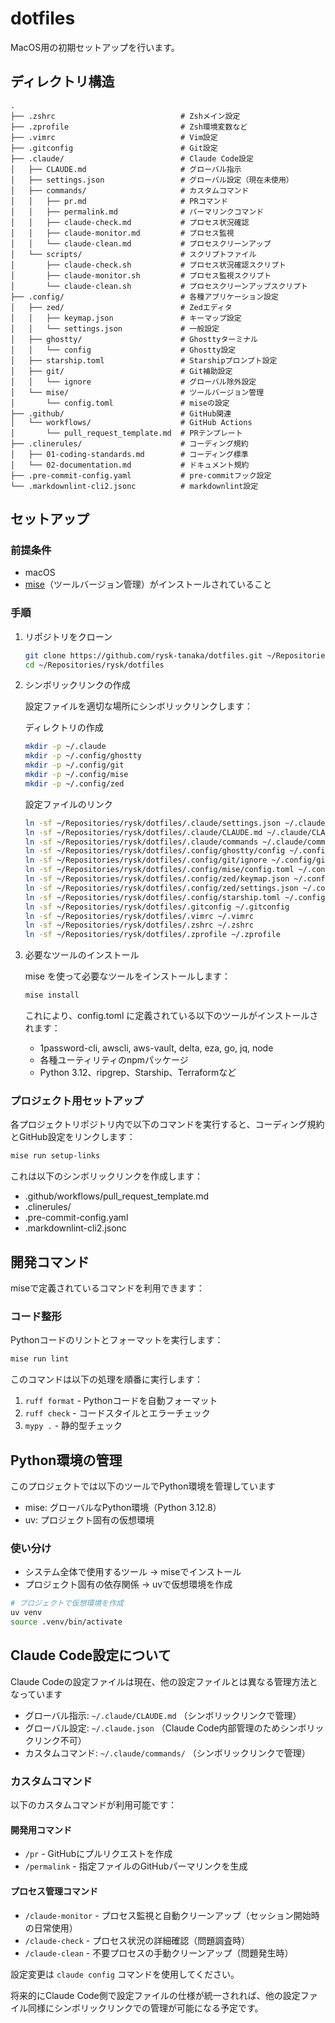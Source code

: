 # dotfiles

MacOS用の初期セットアップを行います。

## ディレクトリ構造

```text
.
├── .zshrc                            # Zshメイン設定
├── .zprofile                         # Zsh環境変数など
├── .vimrc                            # Vim設定
├── .gitconfig                        # Git設定
├── .claude/                          # Claude Code設定
│   ├── CLAUDE.md                     # グローバル指示
│   ├── settings.json                 # グローバル設定（現在未使用）
│   ├── commands/                     # カスタムコマンド
│   │   ├── pr.md                     # PRコマンド
│   │   ├── permalink.md              # パーマリンクコマンド
│   │   ├── claude-check.md           # プロセス状況確認
│   │   ├── claude-monitor.md         # プロセス監視
│   │   └── claude-clean.md           # プロセスクリーンアップ
│   └── scripts/                      # スクリプトファイル
│       ├── claude-check.sh           # プロセス状況確認スクリプト
│       ├── claude-monitor.sh         # プロセス監視スクリプト
│       └── claude-clean.sh           # プロセスクリーンアップスクリプト
├── .config/                          # 各種アプリケーション設定
│   ├── zed/                          # Zedエディタ
│   │   ├── keymap.json               # キーマップ設定
│   │   └── settings.json             # 一般設定
│   ├── ghostty/                      # Ghosttyターミナル
│   │   └── config                    # Ghostty設定
│   ├── starship.toml                 # Starshipプロンプト設定
│   ├── git/                          # Git補助設定
│   │   └── ignore                    # グローバル除外設定
│   └── mise/                         # ツールバージョン管理
│       └── config.toml               # miseの設定
├── .github/                          # GitHub関連
│   └── workflows/                    # GitHub Actions
│       └── pull_request_template.md  # PRテンプレート
├── .clinerules/                      # コーディング規約
│   ├── 01-coding-standards.md        # コーディング標準
│   └── 02-documentation.md           # ドキュメント規約
├── .pre-commit-config.yaml           # pre-commitフック設定
└── .markdownlint-cli2.jsonc          # markdownlint設定
```

## セットアップ

### 前提条件

- macOS
- [mise](https://mise.jdx.dev/)（ツールバージョン管理）がインストールされていること

### 手順

1. リポジトリをクローン

    ```bash
    git clone https://github.com/rysk-tanaka/dotfiles.git ~/Repositories/rysk/dotfiles
    cd ~/Repositories/rysk/dotfiles
    ```

2. シンボリックリンクの作成

    設定ファイルを適切な場所にシンボリックリンクします：

    ディレクトリの作成

    ```bash
    mkdir -p ~/.claude
    mkdir -p ~/.config/ghostty
    mkdir -p ~/.config/git
    mkdir -p ~/.config/mise
    mkdir -p ~/.config/zed
    ```

    設定ファイルのリンク

    ```bash
    ln -sf ~/Repositories/rysk/dotfiles/.claude/settings.json ~/.claude/settings.json
    ln -sf ~/Repositories/rysk/dotfiles/.claude/CLAUDE.md ~/.claude/CLAUDE.md
    ln -sf ~/Repositories/rysk/dotfiles/.claude/commands ~/.claude/commands
    ln -sf ~/Repositories/rysk/dotfiles/.config/ghostty/config ~/.config/ghostty/config
    ln -sf ~/Repositories/rysk/dotfiles/.config/git/ignore ~/.config/git/ignore
    ln -sf ~/Repositories/rysk/dotfiles/.config/mise/config.toml ~/.config/mise/config.toml
    ln -sf ~/Repositories/rysk/dotfiles/.config/zed/keymap.json ~/.config/zed/keymap.json
    ln -sf ~/Repositories/rysk/dotfiles/.config/zed/settings.json ~/.config/zed/settings.json
    ln -sf ~/Repositories/rysk/dotfiles/.config/starship.toml ~/.config/starship.toml
    ln -sf ~/Repositories/rysk/dotfiles/.gitconfig ~/.gitconfig
    ln -sf ~/Repositories/rysk/dotfiles/.vimrc ~/.vimrc
    ln -sf ~/Repositories/rysk/dotfiles/.zshrc ~/.zshrc
    ln -sf ~/Repositories/rysk/dotfiles/.zprofile ~/.zprofile
    ```

3. 必要なツールのインストール

    mise を使って必要なツールをインストールします：

    ```bash
    mise install
    ```

    これにより、config.toml に定義されている以下のツールがインストールされます：

    - 1password-cli, awscli, aws-vault, delta, eza, go, jq, node
    - 各種ユーティリティのnpmパッケージ
    - Python 3.12、ripgrep、Starship、Terraformなど

### プロジェクト用セットアップ

各プロジェクトリポジトリ内で以下のコマンドを実行すると、コーディング規約とGitHub設定をリンクします：

```bash
mise run setup-links
```

これは以下のシンボリックリンクを作成します：

- .github/workflows/pull_request_template.md
- .clinerules/
- .pre-commit-config.yaml
- .markdownlint-cli2.jsonc

## 開発コマンド

miseで定義されているコマンドを利用できます：

### コード整形

Pythonコードのリントとフォーマットを実行します：

```bash
mise run lint
```

このコマンドは以下の処理を順番に実行します：

1. `ruff format` - Pythonコードを自動フォーマット
2. `ruff check` - コードスタイルとエラーチェック
3. `mypy .` - 静的型チェック

## Python環境の管理

このプロジェクトでは以下のツールでPython環境を管理しています

- mise: グローバルなPython環境（Python 3.12.8）
- uv: プロジェクト固有の仮想環境

### 使い分け

- システム全体で使用するツール → miseでインストール
- プロジェクト固有の依存関係 → uvで仮想環境を作成

```bash
# プロジェクトで仮想環境を作成
uv venv
source .venv/bin/activate
```

## Claude Code設定について

Claude Codeの設定ファイルは現在、他の設定ファイルとは異なる管理方法となっています

- グローバル指示: `~/.claude/CLAUDE.md` （シンボリックリンクで管理）
- グローバル設定: `~/.claude.json` （Claude Code内部管理のためシンボリックリンク不可）
- カスタムコマンド: `~/.claude/commands/` （シンボリックリンクで管理）

### カスタムコマンド

以下のカスタムコマンドが利用可能です：

#### 開発用コマンド

- `/pr` - GitHubにプルリクエストを作成
- `/permalink` - 指定ファイルのGitHubパーマリンクを生成

#### プロセス管理コマンド

- `/claude-monitor` - プロセス監視と自動クリーンアップ（セッション開始時の日常使用）
- `/claude-check` - プロセス状況の詳細確認（問題調査時）
- `/claude-clean` - 不要プロセスの手動クリーンアップ（問題発生時）

設定変更は `claude config` コマンドを使用してください。

将来的にClaude Code側で設定ファイルの仕様が統一されれば、他の設定ファイル同様にシンボリックリンクでの管理が可能になる予定です。
